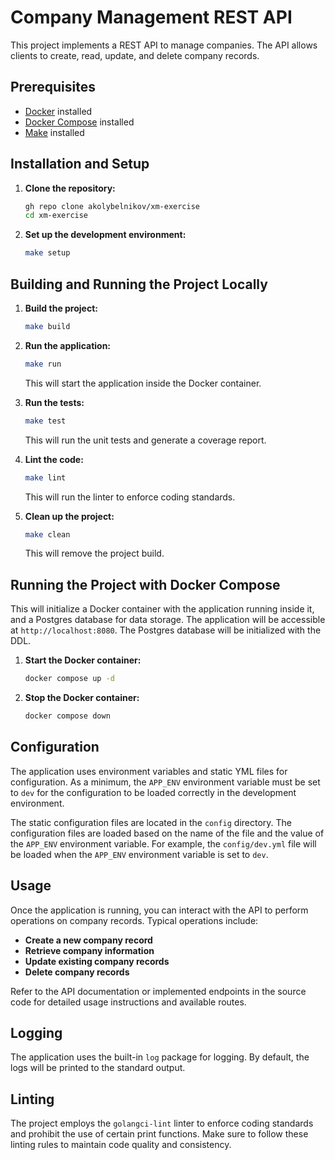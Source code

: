 # Company Management REST API

This project implements a REST API to manage companies. The API allows clients to create, read, update, and delete company records.

## Prerequisites

- [Docker](https://www.docker.com/get-started) installed
- [Docker Compose](https://docs.docker.com/compose/install/) installed
- [Make](https://www.gnu.org/software/make/) installed

## Installation and Setup

1. **Clone the repository:**

    ```sh
    gh repo clone akolybelnikov/xm-exercise
    cd xm-exercise
    ```

2. **Set up the development environment:**

    ```sh
    make setup
    ```



## Building and Running the Project Locally

1. **Build the project:**

   ```sh
   make build
   ```

2. **Run the application:**

    ```sh
    make run
    ```

    This will start the application inside the Docker container.
3. **Run the tests:**

    ```sh
    make test
    ```

    This will run the unit tests and generate a coverage report.
4. **Lint the code:**

    ```sh
    make lint
    ```

    This will run the linter to enforce coding standards.
5. **Clean up the project:**

    ```sh
    make clean
    ```

    This will remove the project build.

## Running the Project with Docker Compose

This will initialize a Docker container with the application running inside it, and a Postgres database for data storage. 
The application will be accessible at `http://localhost:8080`. The Postgres database will be initialized with the DDL.

1. **Start the Docker container:**

    ```sh
    docker compose up -d
    ```
2. **Stop the Docker container:**

    ```sh
    docker compose down
    ```

## Configuration

The application uses environment variables and static YML files for configuration. As a minimum, the `APP_ENV` 
environment variable must be set to `dev` for the configuration to be loaded correctly in the development environment.

The static configuration files are located in the `config` directory. The configuration files are loaded based on the
name of the file and the value of the `APP_ENV` environment variable. For example, the `config/dev.yml` file will be
loaded when the `APP_ENV` environment variable is set to `dev`.

## Usage

Once the application is running, you can interact with the API to perform operations on company records. Typical operations include:

- **Create a new company record**
- **Retrieve company information**
- **Update existing company records**
- **Delete company records**

Refer to the API documentation or implemented endpoints in the source code for detailed usage instructions and available routes.

## Logging

The application uses the built-in `log` package for logging. By default, the logs will be printed to the standard output.

## Linting

The project employs the `golangci-lint` linter to enforce coding standards and prohibit the use of certain print functions.
Make sure to follow these linting rules to maintain code quality and consistency.
